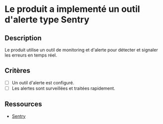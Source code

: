 # Le produit a implementé un outil d'alerte type Sentry

## Description

Le produit utilise un outil de monitoring et d'alerte pour détecter et signaler
les erreurs en temps réel.

## Critères

- [ ] Un outil d'alerte est configuré.
- [ ] Les alertes sont surveillées et traitées rapidement.

## Ressources

- [Sentry](https://sentry.io/)
